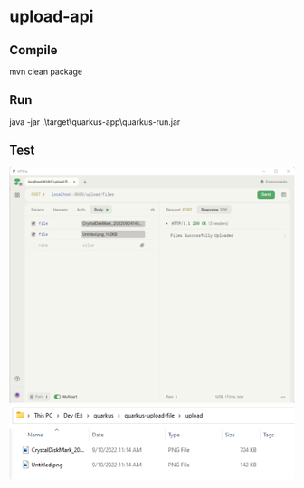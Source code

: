 # upload-api
## Compile
  mvn clean package

## Run 
  java -jar .\target\quarkus-app\quarkus-run.jar

## Test
![Httpie](img/httpie.png)
![Result](img/upload-folder.png)